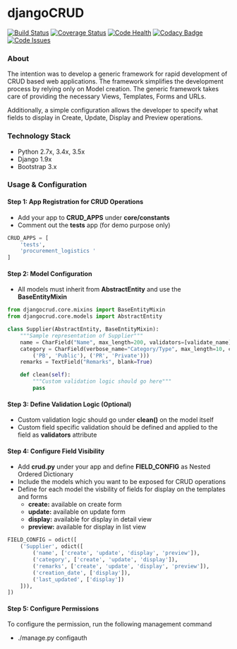 # djangoCRUD

[![Build Status](https://travis-ci.org/faxad/djangoCRUD.svg?branch=master)](https://travis-ci.org/faxad/djangoCRUD)
[![Coverage Status](https://coveralls.io/repos/github/faxad/djangoCRUD/badge.svg?branch=master)](https://coveralls.io/github/faxad/djangoCRUD?branch=master)
[![Code Health](https://landscape.io/github/faxad/djangoCRUD/master/landscape.svg?style=flat)](https://landscape.io/github/faxad/djangoCRUD/master)
[![Codacy Badge](https://api.codacy.com/project/badge/grade/82d97392eecb4ffab85403390f6b25af)](https://www.codacy.com/app/fawadhq/djangoCRUD)
[![Code Issues](https://www.quantifiedcode.com/api/v1/project/2807a5b5bcdb46258ef0bcf7bb4e4d0f/badge.svg)](https://www.quantifiedcode.com/app/project/2807a5b5bcdb46258ef0bcf7bb4e4d0f)

### About
The intention was to develop a generic framework for rapid development of CRUD based web applications. The framework simplifies the development process by relying only on Model creation. The generic framework takes care of providing the necessary Views, Templates, Forms and URLs.

Additionally, a simple configuration allows the developer to specify what fields to display in Create, Update, Display and Preview operations.

### Technology Stack
- Python 2.7x, 3.4x, 3.5x
- Django 1.9x
- Bootstrap 3.x

### Usage & Configuration

#### Step 1: App Registration for CRUD Operations
- Add your app to **CRUD_APPS** under **core/constants**
- Comment out the **tests** app (for demo purpose only)
```python
CRUD_APPS = [
    'tests',
    'procurement_logistics '
]
```
#### Step 2: Model Configuration
- All models must inherit from **AbstractEntity** and use the **BaseEntityMixin**
```python
from djangocrud.core.mixins import BaseEntityMixin
from djangocrud.core.models import AbstractEntity

class Supplier(AbstractEntity, BaseEntityMixin):
    """Sample representation of Supplier"""
    name = CharField("Name", max_length=200, validators=[validate_name])
    category = CharField(verbose_name="Category/Type", max_length=10, choices=(
        ('PB', 'Public'), ('PR', 'Private')))
    remarks = TextField("Remarks", blank=True)

    def clean(self):
        """Custom validation logic should go here"""
        pass
```
#### Step 3: Define Validation Logic (Optional)
- Custom validation logic should go under **clean()** on the model itself
- Custom field specific validation should be defined and applied to the field as **validators** attribute

#### Step 4: Configure Field Visibility
- Add **crud.py** under your app and define **FIELD_CONFIG** as Nested Ordered Dictionary
- Include the models which you want to be exposed for CRUD operations
- Define for each model the visbility of fields for display on the templates and forms 
    - **create:** available on create form
    - **update:** available on update form
    - **display:** available for display in detail view
    - **preview:** available for display in list view
```python
FIELD_CONFIG = odict([
    ('Supplier', odict([
        ('name', ['create', 'update', 'display', 'preview']),
        ('category', ['create', 'update', 'display']),
        ('remarks', ['create', 'update', 'display', 'preview']),
        ('creation_date', ['display']),
        ('last_updated', ['display'])
    ])),
])
```

#### Step 5: Configure Permissions
To configure the permission, run the following management command
- ./manage.py configauth
